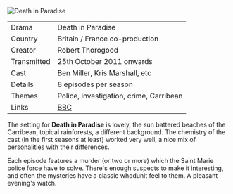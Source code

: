 ![Death in Paradise](Death_in_Paradise.jpg)

| | |
|-|-|
Drama|Death in Paradise
Country|Britain / France co-production
Creator|Robert Thorogood
Transmitted|25th October 2011 onwards
Cast|Ben Miller, Kris Marshall, etc
Details|8 episodes per season
Themes|Police, investigation, crime, Carribean
Links|[BBC](https://www.bbc.co.uk/programmes/b01pvmf6)

The setting for **Death in Paradise** is lovely, the sun battered beaches
of the Carribean, topical rainforests, a different background.
The chemistry of the cast (in the first seasons at least) worked
very well, a nice mix of personalities with their differences.

Each episode features a murder (or two or more) which the Saint Marie
police force have to solve. There's enough suspects to make it
interesting, and often the mysteries have a classic whodunit feel
to them.  A pleasant evening's watch. 
